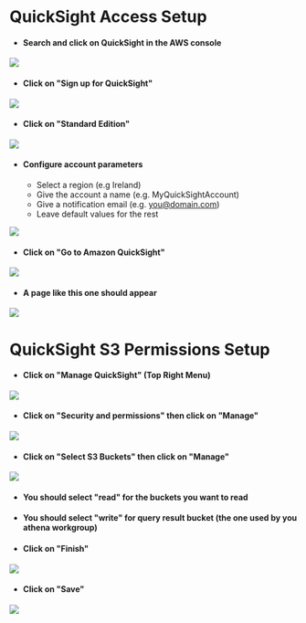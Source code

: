 # QuickSight Access Setup


- #### Search and click on QuickSight in the AWS console


![](images/01-quicksight-search.png)

- #### Click on "Sign up for QuickSight"

![](images/02-quicksight-signup.png)

- #### Click on "Standard Edition"

![](images/03-quicksight-standard.png)

- #### Configure account parameters

    - Select a region (e.g Ireland)
    - Give the account a name (e.g. MyQuickSightAccount)
    - Give a notification email (e.g. you@domain.com)
    - Leave default values for the rest

![](images/04-quicksight-account-info.png)

- #### Click on "Go to Amazon QuickSight"

![](images/05-quicksight-congratulations.png)

- #### A page like this one should appear

![](images/06-quicksight-landing-page.png)

# QuickSight S3 Permissions Setup

- #### Click on "Manage QuickSight" (Top Right Menu)

![](images/10-quicksight-manage.png)

- #### Click on "Security and permissions" then click on "Manage"

![](images/11-quicksight-manage-security-and-permissions.png)

- #### Click on "Select S3 Buckets" then click on "Manage"

![](images/12-quicksight-select-S3-buckets.png)

- #### You should select "read" for the buckets you want to read

- #### You should select "write" for query result bucket (the one used by you athena workgroup) 

- #### Click on "Finish"

![](images/13-quicksight-s3-buckets-permissions.png)

- #### Click on "Save"

![](images/14-quicksight-s3-bucket-permissions-save.png)